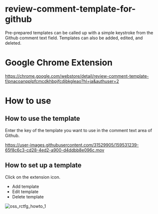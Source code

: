 # review-comment-template-for-github
Pre-prepared templates can be called up with a simple keystroke from the Github comment text field.
Templates can also be added, edited, and deleted.

# Google Chrome Extension
https://chrome.google.com/webstore/detail/review-comment-template-f/pnacoanpplpfcmcdkhbpjfcdjbkgleao?hl=ja&authuser=2

# How to use
## How to use the template
Enter the key of the template you want to use in the comment text area of Github.

https://user-images.githubusercontent.com/31529905/159531239-65f8c6c3-cd28-4ed2-a900-d4ddbb8e096c.mov

## How to set up a template
Click on the extension icon.
- Add template
- Edit template
- Delete template

![oss_rctfg_howto_1](https://user-images.githubusercontent.com/31529905/159526437-617e892a-aa88-418f-805b-5884d563e857.png)
